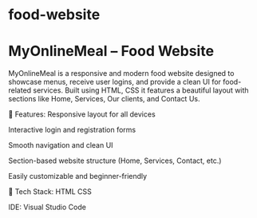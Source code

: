 # food-website
# MyOnlineMeal – Food Website
MyOnlineMeal is a responsive and modern food website designed to showcase menus, receive user logins, and provide a clean UI for food-related services. Built using HTML, CSS it features a beautiful layout with sections like Home, Services, Our clients, and Contact Us.

🔧 Features:
Responsive layout for all devices

Interactive login and registration forms

Smooth navigation and clean UI

Section-based website structure (Home, Services, Contact, etc.)

Easily customizable and beginner-friendly

📁 Tech Stack:
HTML
CSS

IDE:
Visual Studio Code
